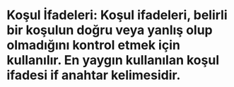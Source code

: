 # Koşul İfadeleri: Koşul ifadeleri, belirli bir koşulun doğru veya yanlış olup olmadığını kontrol etmek için kullanılır. En yaygın kullanılan koşul ifadesi if anahtar kelimesidir.
